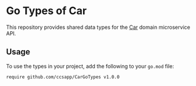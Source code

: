 # Go Types of Car
This repository provides shared data types for the [Car](https://github.com/ccsapp/Car) domain microservice API.

## Usage
To use the types in your project, add the following to your `go.mod` file:
```
require github.com/ccsapp/CarGoTypes v1.0.0
```